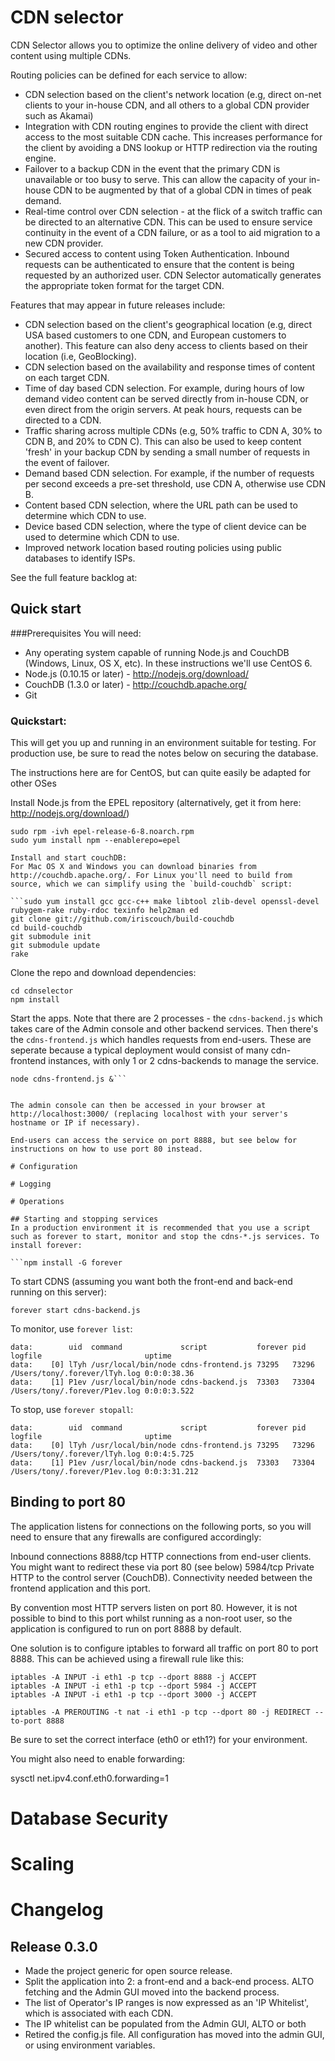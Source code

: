 # CDN selector

CDN Selector allows you to optimize the online delivery of video and other content using multiple CDNs.

Routing policies can be defined for each service to allow:

* CDN selection based on the client's network location (e.g, direct on-net clients to your in-house CDN, and all others to a global CDN provider such as Akamai)
* Integration with CDN routing engines to provide the client with direct access to the most suitable CDN cache. This increases performance for the client by avoiding a DNS lookup or HTTP redirection via the routing engine.
* Failover to a backup CDN in the event that the primary CDN is unavailable or too busy to serve. This can allow the capacity of your in-house CDN to be augmented by that of a global CDN in times of peak demand.
* Real-time control over CDN selection - at the flick of a switch traffic can be directed to an alternative CDN. This can be used to ensure service continuity in the event of a CDN failure, or as a tool to aid migration to a new CDN provider.
* Secured access to content using Token Authentication. Inbound requests can be authenticated to ensure that the content is being requested by an authorized user. CDN Selector automatically generates the appropriate token format for the target CDN.


Features that may appear in future releases include:

* CDN selection based on the client's geographical location (e.g, direct USA based customers to one CDN, and European customers to another). This feature can also deny access to clients based on their location (i.e, GeoBlocking).
* CDN selection based on the availability and response times of content on each target CDN.
* Time of day based CDN selection. For example, during hours of low demand video content can be served directly from in-house CDN, or even direct from the origin servers. At peak hours, requests can be directed to a CDN.
* Traffic sharing across multiple CDNs (e.g, 50% traffic to CDN A, 30% to CDN B, and 20% to CDN C). This can also be used to keep content 'fresh' in your backup CDN by sending a small number of requests in the event of failover.
* Demand based CDN selection. For example, if the number of requests per second exceeds a pre-set threshold, use CDN A, otherwise use CDN B.
* Content based CDN selection, where the URL path can be used to determine which CDN to use.
* Device based CDN selection, where the type of client device can be used to determine which CDN to use.
* Improved network location based routing policies using public databases to identify ISPs.

See the full feature backlog at:

## Quick start

###Prerequisites
You will need:
* Any operating system capable of running Node.js and CouchDB (Windows, Linux, OS X, etc). In these instructions we'll use CentOS 6.
* Node.js (0.10.15 or later) - http://nodejs.org/download/
* CouchDB (1.3.0 or later) - http://couchdb.apache.org/
* Git


### Quickstart:
This will get you up and running in an environment suitable for testing. For production use, be sure to read the notes below on securing the database.

The instructions here are for CentOS, but can quite easily be adapted for other OSes

Install Node.js from the EPEL repository (alternatively, get it from here: http://nodejs.org/download/)
```curl -O http://download-i2.fedoraproject.org/pub/epel/6/i386/epel-release-6-8.noarch.rpm
sudo rpm -ivh epel-release-6-8.noarch.rpm
sudo yum install npm --enablerepo=epel

Install and start couchDB:
For Mac OS X and Windows you can download binaries from http://couchdb.apache.org/. For Linux you'll need to build from source, which we can simplify using the `build-couchdb` script:

```sudo yum install gcc gcc-c++ make libtool zlib-devel openssl-devel rubygem-rake ruby-rdoc texinfo help2man ed
git clone git://github.com/iriscouch/build-couchdb
cd build-couchdb
git submodule init
git submodule update
rake
```

Clone the repo and download dependencies:
```git clone https://github.com/cdnexperts/cdnselector.git
cd cdnselector
npm install
```

Start the apps. Note that there are 2 processes - the `cdns-backend.js` which takes care of the Admin console and other backend services. Then there's the `cdns-frontend.js` which handles requests from end-users. These are seperate because a typical deployment would consist of many cdn-frontend instances, with only 1 or 2 cdns-backends to manage the service.

```node cdns-backend.js &
node cdns-frontend.js &```


The admin console can then be accessed in your browser at http://localhost:3000/ (replacing localhost with your server's hostname or IP if necessary).

End-users can access the service on port 8888, but see below for instructions on how to use port 80 instead.

# Configuration

# Logging

# Operations

## Starting and stopping services
In a production environment it is recommended that you use a script such as forever to start, monitor and stop the cdns-*.js services. To install forever:

```npm install -G forever
```

To start CDNS (assuming you want both the front-end and back-end running on this server):
```forever start cdns-frontend.js
forever start cdns-backend.js
```

To monitor, use `forever list`:
```info:    Forever processes running
data:        uid  command             script           forever pid   logfile                       uptime
data:    [0] lTyh /usr/local/bin/node cdns-frontend.js 73295   73296 /Users/tony/.forever/lTyh.log 0:0:0:38.36
data:    [1] P1ev /usr/local/bin/node cdns-backend.js  73303   73304 /Users/tony/.forever/P1ev.log 0:0:0:3.522
```

To stop, use `forever stopall`:
```info:    Forever stopped processes:
data:        uid  command             script           forever pid   logfile                       uptime
data:    [0] lTyh /usr/local/bin/node cdns-frontend.js 73295   73296 /Users/tony/.forever/lTyh.log 0:0:4:5.725
data:    [1] P1ev /usr/local/bin/node cdns-backend.js  73303   73304 /Users/tony/.forever/P1ev.log 0:0:3:31.212
```

## Binding to port 80
The application listens for connections on the following ports, so you will need to ensure that any firewalls are configured accordingly:

Inbound connections
8888/tcp    HTTP connections from end-user clients. You might want to redirect these via port 80 (see below)
5984/tcp    Private HTTP to the control server (CouchDB). Connectivity needed between the frontend application and this port.


By convention most HTTP servers listen on port 80. However, it is not possible to bind to this port whilst running as a non-root user, so the application is configured to run on port 8888 by default.

One solution is to configure iptables to forward all traffic on port 80 to port 8888. This can be achieved using a firewall rule like this:

```iptables -A INPUT -i eth1 -p tcp --dport 80 -j ACCEPT
iptables -A INPUT -i eth1 -p tcp --dport 8888 -j ACCEPT
iptables -A INPUT -i eth1 -p tcp --dport 5984 -j ACCEPT
iptables -A INPUT -i eth1 -p tcp --dport 3000 -j ACCEPT

iptables -A PREROUTING -t nat -i eth1 -p tcp --dport 80 -j REDIRECT --to-port 8888
```
Be sure to set the correct interface (eth0 or eth1?) for your environment.

You might also need to enable forwarding:

sysctl net.ipv4.conf.eth0.forwarding=1


# Database Security

# Scaling

# Changelog

## Release 0.3.0
* Made the project generic for open source release.
* Split the application into 2: a front-end and a back-end process. ALTO fetching and the Admin GUI moved into the backend process.
* The list of Operator's IP ranges is now expressed as an 'IP Whitelist', which is associated with each CDN.
* The IP whitelist can be populated from the Admin GUI, ALTO or both
* Retired the config.js file. All configuration has moved into the admin GUI, or using environment variables.


